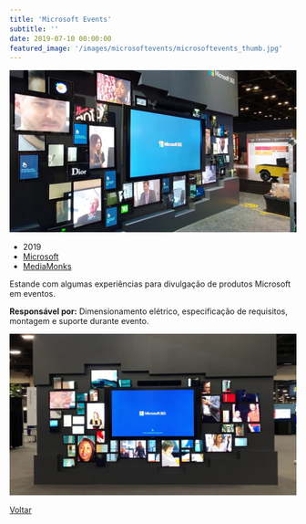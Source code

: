 ```yaml
---
title: 'Microsoft Events'
subtitle: ''
date: 2019-07-10 00:00:00
featured_image: '/images/microsoftevents/microsoftevents_thumb.jpg'
---
```


![](/images/microsoftevents/microsoftevents_01.jpg)

* 2019
* [Microsoft](https://www.microsoft.com/)
* [MediaMonks](https://www.mediamonks.com/)

Estande com algumas experiências para divulgação de produtos Microsoft em eventos.

**Responsável por:** Dimensionamento elétrico, especificação de requisitos, montagem e suporte durante evento.

<div class="gallery" data-columns="2">
	<img src="/images/microsoftevents/microsoftevents_02.jpg">
</div>

<a href='/' class="button button--large">Voltar</a>